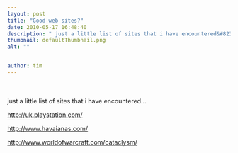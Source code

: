 ```yaml
---
layout: post
title: "Good web sites?"
date: 2010-05-17 16:48:40
description: " just a little list of sites that i have encountered&#8230; http -- //uk.playstation.com/ http -- //www.havaianas.com/ http -- //www.worldofwarcraft.com/cataclysm/&#8230;"
thumbnail: defaultThumbnail.png
alt: ""


author: tim
---
```


<p><br /><br />
just a little list of sites that i have encountered...</p>

<p><a href="http://uk.playstation.com/">http://uk.playstation.com/</a></p>

<p><a href="http://www.havaianas.com/"> http://www.havaianas.com/</a></p>

<p><a href="http://www.worldofwarcraft.com/cataclysm/">http://www.worldofwarcraft.com/cataclysm/</a></p>
